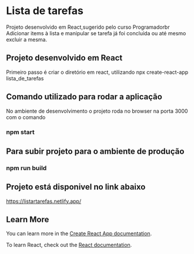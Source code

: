# Lista de tarefas

Projeto desenvolvido em React,sugerido pelo curso Programadorbr
Adicionar items à lista e manipular se tarefa já foi concluída ou até mesmo excluir a mesma.



## Projeto desenvolvido em React
Primeiro passo é criar o diretório em react, utilizando npx create-react-app lista_de_tarefas


## Comando utilizado para rodar a aplicação
No ambiente de desenvolvimento o projeto roda no browser na porta 3000 com o comando
### npm start


## Para subir projeto para o ambiente de produção
### npm run build

## Projeto está disponivel no link abaixo
https://listartarefas.netlify.app/






## Learn More

You can learn more in the [Create React App documentation](https://facebook.github.io/create-react-app/docs/getting-started).

To learn React, check out the [React documentation](https://reactjs.org/).






